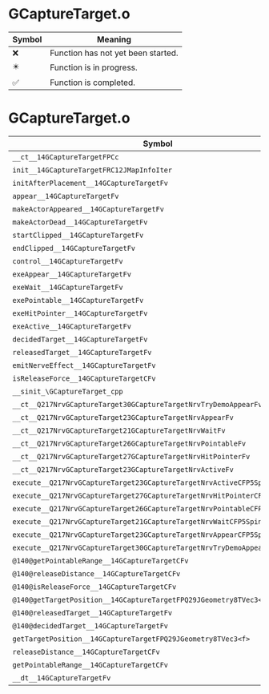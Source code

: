 # GCaptureTarget.o
| Symbol | Meaning 
| ------------- | ------------- 
| :x: | Function has not yet been started. 
| :eight_pointed_black_star: | Function is in progress. 
| :white_check_mark: | Function is completed. 


# GCaptureTarget.o
| Symbol | Decompiled? |
| ------------- | ------------- |
| `__ct__14GCaptureTargetFPCc` | :x: |
| `init__14GCaptureTargetFRC12JMapInfoIter` | :x: |
| `initAfterPlacement__14GCaptureTargetFv` | :x: |
| `appear__14GCaptureTargetFv` | :x: |
| `makeActorAppeared__14GCaptureTargetFv` | :x: |
| `makeActorDead__14GCaptureTargetFv` | :x: |
| `startClipped__14GCaptureTargetFv` | :x: |
| `endClipped__14GCaptureTargetFv` | :x: |
| `control__14GCaptureTargetFv` | :x: |
| `exeAppear__14GCaptureTargetFv` | :x: |
| `exeWait__14GCaptureTargetFv` | :x: |
| `exePointable__14GCaptureTargetFv` | :x: |
| `exeHitPointer__14GCaptureTargetFv` | :x: |
| `exeActive__14GCaptureTargetFv` | :x: |
| `decidedTarget__14GCaptureTargetFv` | :x: |
| `releasedTarget__14GCaptureTargetFv` | :x: |
| `emitNerveEffect__14GCaptureTargetFv` | :x: |
| `isReleaseForce__14GCaptureTargetCFv` | :x: |
| `__sinit_\GCaptureTarget_cpp` | :x: |
| `__ct__Q217NrvGCaptureTarget30GCaptureTargetNrvTryDemoAppearFv` | :x: |
| `__ct__Q217NrvGCaptureTarget23GCaptureTargetNrvAppearFv` | :x: |
| `__ct__Q217NrvGCaptureTarget21GCaptureTargetNrvWaitFv` | :x: |
| `__ct__Q217NrvGCaptureTarget26GCaptureTargetNrvPointableFv` | :x: |
| `__ct__Q217NrvGCaptureTarget27GCaptureTargetNrvHitPointerFv` | :x: |
| `__ct__Q217NrvGCaptureTarget23GCaptureTargetNrvActiveFv` | :x: |
| `execute__Q217NrvGCaptureTarget23GCaptureTargetNrvActiveCFP5Spine` | :x: |
| `execute__Q217NrvGCaptureTarget27GCaptureTargetNrvHitPointerCFP5Spine` | :x: |
| `execute__Q217NrvGCaptureTarget26GCaptureTargetNrvPointableCFP5Spine` | :x: |
| `execute__Q217NrvGCaptureTarget21GCaptureTargetNrvWaitCFP5Spine` | :x: |
| `execute__Q217NrvGCaptureTarget23GCaptureTargetNrvAppearCFP5Spine` | :x: |
| `execute__Q217NrvGCaptureTarget30GCaptureTargetNrvTryDemoAppearCFP5Spine` | :x: |
| `@140@getPointableRange__14GCaptureTargetCFv` | :x: |
| `@140@releaseDistance__14GCaptureTargetCFv` | :x: |
| `@140@isReleaseForce__14GCaptureTargetCFv` | :x: |
| `@140@getTargetPosition__14GCaptureTargetFPQ29JGeometry8TVec3<f>` | :x: |
| `@140@releasedTarget__14GCaptureTargetFv` | :x: |
| `@140@decidedTarget__14GCaptureTargetFv` | :x: |
| `getTargetPosition__14GCaptureTargetFPQ29JGeometry8TVec3<f>` | :x: |
| `releaseDistance__14GCaptureTargetCFv` | :x: |
| `getPointableRange__14GCaptureTargetCFv` | :x: |
| `__dt__14GCaptureTargetFv` | :x: |
